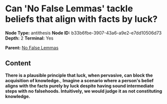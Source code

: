 # Can 'No False Lemmas' tackle beliefs that align with facts by luck?

**Node Type:** antithesis
**Node ID:** b33b6fbe-3907-43a6-a9e2-e7dd10506d73
**Depth:** 2
**Terminal:** Yes

**Parent:** [No False Lemmas](no-false-lemmas.md)

## Content

**There is a plausible principle that luck, when pervasive, can block the acquisition of knowledge.**, **Imagine a scenario where a person's belief aligns with the facts purely by luck despite having sound intermediate steps with no falsehoods. Intuitively, we would judge it as not constituting knowledge.**
